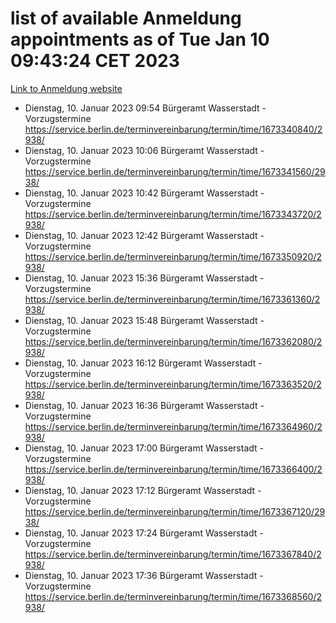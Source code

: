 # list of available Anmeldung appointments as of Tue Jan 10 09:43:24 CET 2023
[Link to Anmeldung website](https://service.berlin.de/terminvereinbarung/termin/tag.php?termin=0&anliegen[]=120686&dienstleisterlist=122210,122217,327316,122219,327312,122227,327314,122231,327346,122243,327348,122252,329742,122260,329745,122262,329748,122254,329751,122271,327278,122273,327274,122277,327276,330436,122280,327294,122282,327290,122284,327292,327539,122291,327270,122285,327266,122286,327264,122296,327268,150230,329760,122301,327282,122297,327286,122294,327284,122312,329763,122314,329775,122304,327330,122311,327334,122309,327332,122281,327352,122279,329772,122276,327324,122274,327326,122267,329766,122246,327318,122251,327320,122257,327322,122208,327298,122226,327300,121362,121364&herkunft=http%3A%2F%2Fservice.berlin.de%2Fdienstleistung%2F120686%2F)
- Dienstag, 10. Januar 2023 09:54 Bürgeramt Wasserstadt - Vorzugstermine https://service.berlin.de/terminvereinbarung/termin/time/1673340840/2938/
- Dienstag, 10. Januar 2023 10:06 Bürgeramt Wasserstadt - Vorzugstermine https://service.berlin.de/terminvereinbarung/termin/time/1673341560/2938/
- Dienstag, 10. Januar 2023 10:42 Bürgeramt Wasserstadt - Vorzugstermine https://service.berlin.de/terminvereinbarung/termin/time/1673343720/2938/
- Dienstag, 10. Januar 2023 12:42 Bürgeramt Wasserstadt - Vorzugstermine https://service.berlin.de/terminvereinbarung/termin/time/1673350920/2938/
- Dienstag, 10. Januar 2023 15:36 Bürgeramt Wasserstadt - Vorzugstermine https://service.berlin.de/terminvereinbarung/termin/time/1673361360/2938/
- Dienstag, 10. Januar 2023 15:48 Bürgeramt Wasserstadt - Vorzugstermine https://service.berlin.de/terminvereinbarung/termin/time/1673362080/2938/
- Dienstag, 10. Januar 2023 16:12 Bürgeramt Wasserstadt - Vorzugstermine https://service.berlin.de/terminvereinbarung/termin/time/1673363520/2938/
- Dienstag, 10. Januar 2023 16:36 Bürgeramt Wasserstadt - Vorzugstermine https://service.berlin.de/terminvereinbarung/termin/time/1673364960/2938/
- Dienstag, 10. Januar 2023 17:00 Bürgeramt Wasserstadt - Vorzugstermine https://service.berlin.de/terminvereinbarung/termin/time/1673366400/2938/
- Dienstag, 10. Januar 2023 17:12 Bürgeramt Wasserstadt - Vorzugstermine https://service.berlin.de/terminvereinbarung/termin/time/1673367120/2938/
- Dienstag, 10. Januar 2023 17:24 Bürgeramt Wasserstadt - Vorzugstermine https://service.berlin.de/terminvereinbarung/termin/time/1673367840/2938/
- Dienstag, 10. Januar 2023 17:36 Bürgeramt Wasserstadt - Vorzugstermine https://service.berlin.de/terminvereinbarung/termin/time/1673368560/2938/
